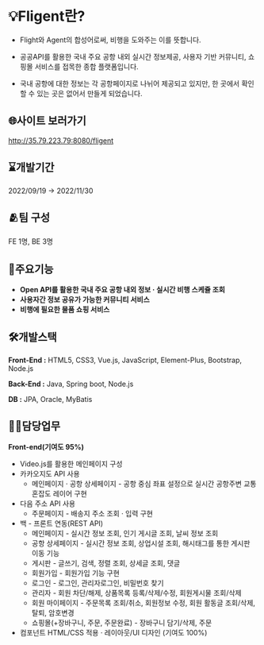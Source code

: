 # 💡Fligent란?
- Flight와 Agent의 합성어로써, 비행을 도와주는 이를 뜻합니다.

- 공공API를 활용한 국내 주요 공항 내외 실시간 정보제공, 사용자 기반 커뮤니티, 쇼핑몰 서비스를 접목한 종합 플랫폼입니다.

- 국내 공항에 대한 정보는 각 공항페이지로 나뉘어 제공되고 있지만, 한 곳에서 확인할  수 있는 곳은 없어서 만들게 되었습니다.

## 🌐사이트 보러가기
<http://35.79.223.79:8080/fligent>
## ⌛개발기간
2022/09/19 → 2022/11/30
## 🫂팀 구성
FE 1명, BE 3명
## 🔖주요기능
- **Open API를 활용한 국내 주요 공항 내외 정보 · 실시간 비행 스케쥴 조회**
- **사용자간 정보 공유가 가능한 커뮤니티 서비스**
- **비행에 필요한 물품 쇼핑 서비스**
## 🛠️개발스택
**Front-End :** HTML5, CSS3, Vue.js, JavaScript, Element-Plus, Bootstrap, Node.js

**Back-End :** Java, Spring boot, Node.js

**DB :** JPA, Oracle, MyBatis
## 🙋🏻담당업무
**Front-end(기여도 95%)**

- Video.js를 활용한 메인페이지 구성
- 카카오지도 API 사용
    - 메인페이지 · 공항 상세페이지 - 공항 중심 좌표 설정으로 실시간 공항주변 교통 혼잡도 레이어 구현
- 다음 주소 API 사용
    - 주문페이지 - 배송지 주소 조회 · 입력 구현
- 백 - 프론트 연동(REST API)
    - 메인페이지 - 실시간 정보 조회, 인기 게시글 조회, 날씨 정보 조회
    - 공항 상세페이지 - 실시간 정보 조회, 상업시설 조회, 해시태그를 통한 게시판 이동 기능
    - 게시판 - 글쓰기, 검색, 정렬 조회, 상세글 조회, 댓글
    - 회원가입 - 회원가입 기능 구현
    - 로그인 -  로그인, 관리자로그인, 비밀번호 찾기
    - 관리자 - 회원 차단/해제, 상품목록 등록/삭제/수정, 회원게시물 조회/삭제
    - 회원 마이페이지 - 주문목록 조회/취소, 회원정보 수정, 회원 활동글 조회/삭제, 탈퇴, 암호변경
    - 쇼핑몰(+장바구니, 주문, 주문완료) - 장바구니 담기/삭제, 주문
- 컴포넌트 HTML/CSS 적용 · 레이아웃/UI 디자인 (기여도 100%)
